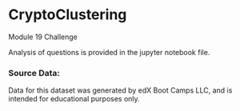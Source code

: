 # CryptoClustering
Module 19 Challenge

Analysis of questions is provided in the jupyter notebook file.

### Source Data:
Data for this dataset was generated by edX Boot Camps LLC, and is intended for educational purposes only.
